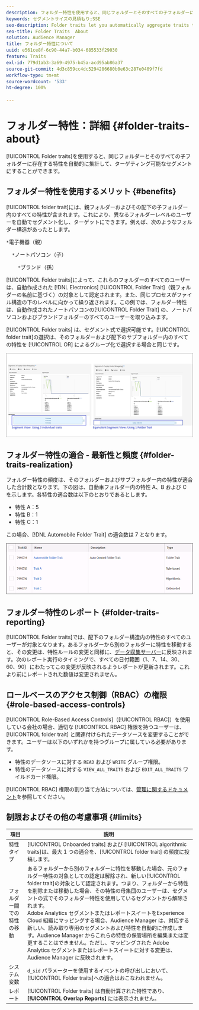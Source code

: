 ```yaml
---
description: フォルダー特性を使用すると、同じフォルダーとそのすべての子フォルダーに存在する特性を自動的に集計して、ターゲティング可能なセグメントにすることができます。
keywords: セグメントサイズの見積もり;SSE
seo-description: Folder traits let you automatically aggregate traits that reside within the same folder and all child folders into a targetable segment.
seo-title: Folder Traits  About
solution: Audience Manager
title: フォルダー特性について
uuid: e561ce8f-6c90-44a7-b034-685533f29030
feature: Traits
exl-id: 779d1ab3-3a69-4975-b45a-acd95ab86a37
source-git-commit: 4d3c859cc4dc5294286680b0e63c287e0409f7fd
workflow-type: tm+mt
source-wordcount: '533'
ht-degree: 100%

---
```


# フォルダー特性：詳細 {#folder-traits-about}

[!UICONTROL Folder traits]を使用すると、同じフォルダーとそのすべての子フォルダーに存在する特性を自動的に集計して、ターゲティング可能なセグメントにすることができます。

## フォルダー特性を使用するメリット {#benefits}

[!UICONTROL folder trait]には、親フォルダーおよびその配下の子フォルダー内のすべての特性が含まれます。これにより、異なるフォルダーレベルのユーザーを自動でセグメント化し、ターゲットにできます。例えば、次のようなフォルダー構造があったとします。

`*`電子機器（親）

    `*`ノートパソコン（子）

        `*`ブランド（孫）

[!UICONTROL Folder traits]によって、これらのフォルダーのすべてのユーザーは、自動作成された [!DNL Electronics] [!UICONTROL Folder Trait]（親フォルダーの名前に基づく）の対象として認定されます。また、同じプロセスがファイル構造の下のレベルに向かって繰り返されます。この例では、フォルダー特性は、自動作成されたノートパソコンの[!UICONTROL Folder Trait] の、ノートパソコンおよびブランドフォルダーのすべてのユーザーを取り込みます。

[!UICONTROL Folder traits] は、セグメント式で選択可能です。[!UICONTROL folder trait]の選択は、そのフォルダーおよび配下のサブフォルダー内のすべての特性を [!UICONTROL OR] によるグループ化で選択する場合と同じです。

![](assets/folder-traits-compare-border.jpg)

## フォルダー特性の適合 - 最新性と頻度 {#folder-traits-realization}

フォルダー特性の頻度は、そのフォルダーおよびサブフォルダー内の特性が適合した合計数となります。下の図は、自動車フォルダー内の特性 A、B および C を示します。各特性の適合数は以下のとおりであるとします。

* 特性 A：5
* 特性 B：1
* 特性 C：1

この場合、[!DNL Automobile Folder Trait] の適合数は 7 となります。

![](assets/folder_traits_rollup_border.png)

## フォルダー特性のレポート {#folder-traits-reporting}

[!UICONTROL Folder traits]では、配下のフォルダー構造内の特性のすべてのユーザーが対象となります。あるフォルダーから別のフォルダーに特性を移動すると、その変更は、特性ルールの変更と同様に、[データ収集サーバー](../../reference/system-components/components-data-collection.md)に反映されます。次のレポート実行のタイミングで、すべての日付範囲（1、7、14、30、60、90）にわたってこの変更が反映されるようレポートが更新されます。これより前にレポートされた数値は変更されません。

## ロールベースのアクセス制御（RBAC）の権限 {#role-based-access-controls}

[!UICONTROL Role-Based Access Controls]（[!UICONTROL RBAC]）を使用している会社の場合、適切な [!UICONTROL RBAC] 権限を持つユーザーは、[!UICONTROL folder trait] と関連付けられたデータソースを変更することができます。ユーザーは以下のいずれかを持つグループに属している必要があります。

* 特性のデータソースに対する `READ` および `WRITE` グループ権限。
* 特性のデータソースに対する `VIEW_ALL_TRAITS` および `EDIT_ALL_TRAITS` ワイルドカード権限。

[!UICONTROL RBAC] 権限の割り当て方法については、[管理に関するドキュメント](../../features/administration/administration-overview.md#create-group)を参照してください。

## 制限およびその他の考慮事項 {#limits}

| 項目 | 説明 |
|---|---|
| 特性タイプ | [!UICONTROL Onboarded traits] および [!UICONTROL algorithmic traits]は、最大 1 つの適合を、[!UICONTROL folder trait] の頻度に投稿します。 |
| フォルダー間での特性の移動 | あるフォルダーから別のフォルダーに特性を移動した場合、元のフォルダー特性の対象としての認定は解除され、新しい[!UICONTROL folder trait]の対象として認定されます。つまり、フォルダーから特性を削除または移動した場合、その特性の母集団のユーザーは、セグメントの式でそのフォルダー特性を使用しているセグメントから解除されます。<br>Adobe Analytics セグメントまたはレポートスイートをExperience Cloud 組織にマッピングする場合、Audience Manager は、対応する新しい、読み取り専用のセグメントおよび特性を自動的に作成します。Audience Manager からこれらの特性の保管場所を編集または変更することはできません。ただし、マッピングされた Adobe Analytics セグメントまたはレポートスイートに対する変更は、Audience Manager に反映されます。 |
| システム変数 | `d_sid` パラメーターを使用するイベントの呼び出しにおいて、[!UICONTROL Folder traits]への適合はおこなわれません。 |
| レポート | [!UICONTROL Folder traits] は自動計算された特性であり、**[!UICONTROL Overlap Reports]** には表示されません。 |
